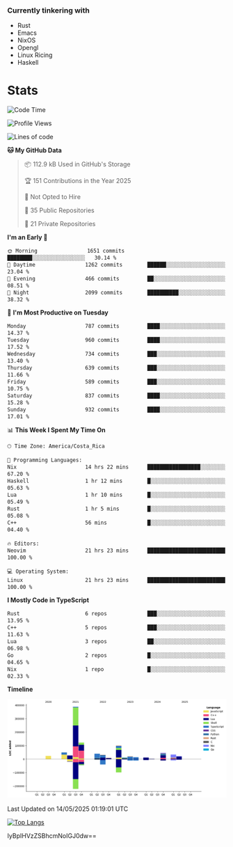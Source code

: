 ### Currently tinkering with
 - Rust
 - Emacs
 - NixOS
 - Opengl
 - Linux Ricing
 - Haskell

# Stats
<!--START_SECTION:waka-->
![Code Time](http://img.shields.io/badge/Code%20Time-1%2C455%20hrs%204%20mins-blue)

![Profile Views](http://img.shields.io/badge/Profile%20Views-0-blue)

![Lines of code](https://img.shields.io/badge/From%20Hello%20World%20I%27ve%20Written-951.2%20thousand%20lines%20of%20code-blue)

**🐱 My GitHub Data** 

> 📦 112.9 kB Used in GitHub's Storage 
 > 
> 🏆 151 Contributions in the Year 2025
 > 
> 🚫 Not Opted to Hire
 > 
> 📜 35 Public Repositories 
 > 
> 🔑 21 Private Repositories 
 > 
**I'm an Early 🐤** 

```text
🌞 Morning                1651 commits        ████████░░░░░░░░░░░░░░░░░   30.14 % 
🌆 Daytime                1262 commits        ██████░░░░░░░░░░░░░░░░░░░   23.04 % 
🌃 Evening                466 commits         ██░░░░░░░░░░░░░░░░░░░░░░░   08.51 % 
🌙 Night                  2099 commits        ██████████░░░░░░░░░░░░░░░   38.32 % 
```
📅 **I'm Most Productive on Tuesday** 

```text
Monday                   787 commits         ████░░░░░░░░░░░░░░░░░░░░░   14.37 % 
Tuesday                  960 commits         ████░░░░░░░░░░░░░░░░░░░░░   17.52 % 
Wednesday                734 commits         ███░░░░░░░░░░░░░░░░░░░░░░   13.40 % 
Thursday                 639 commits         ███░░░░░░░░░░░░░░░░░░░░░░   11.66 % 
Friday                   589 commits         ███░░░░░░░░░░░░░░░░░░░░░░   10.75 % 
Saturday                 837 commits         ████░░░░░░░░░░░░░░░░░░░░░   15.28 % 
Sunday                   932 commits         ████░░░░░░░░░░░░░░░░░░░░░   17.01 % 
```


📊 **This Week I Spent My Time On** 

```text
🕑︎ Time Zone: America/Costa_Rica

💬 Programming Languages: 
Nix                      14 hrs 22 mins      █████████████████░░░░░░░░   67.20 % 
Haskell                  1 hr 12 mins        █░░░░░░░░░░░░░░░░░░░░░░░░   05.63 % 
Lua                      1 hr 10 mins        █░░░░░░░░░░░░░░░░░░░░░░░░   05.49 % 
Rust                     1 hr 5 mins         █░░░░░░░░░░░░░░░░░░░░░░░░   05.08 % 
C++                      56 mins             █░░░░░░░░░░░░░░░░░░░░░░░░   04.40 % 

🔥 Editors: 
Neovim                   21 hrs 23 mins      █████████████████████████   100.00 % 

💻 Operating System: 
Linux                    21 hrs 23 mins      █████████████████████████   100.00 % 
```

**I Mostly Code in TypeScript** 

```text
Rust                     6 repos             ███░░░░░░░░░░░░░░░░░░░░░░   13.95 % 
C++                      5 repos             ███░░░░░░░░░░░░░░░░░░░░░░   11.63 % 
Lua                      3 repos             ██░░░░░░░░░░░░░░░░░░░░░░░   06.98 % 
Go                       2 repos             █░░░░░░░░░░░░░░░░░░░░░░░░   04.65 % 
Nix                      1 repo              █░░░░░░░░░░░░░░░░░░░░░░░░   02.33 % 
```



**Timeline**

![Lines of Code chart](https://raw.githubusercontent.com/PandeCode/PandeCode/main/assets/bar_graph.png)


 Last Updated on 14/05/2025 01:19:01 UTC
<!--END_SECTION:waka-->
<!-- 
[![PandeCode's GitHub stats](https://github-readme-stats.vercel.app/api?username=PandeCode&theme=dracula&hide_border=true&show_icons=true)](https://github.com/anuraghazra/github-readme-stats)
-->
[![Top Langs](https://github-readme-stats.vercel.app/api/top-langs/?username=PandeCode&layout=compact&theme=dracula&hide_border=true)](https://github.com/anuraghazra/github-readme-stats)

IyBpIHVzZSBhcmNoIGJ0dw==
